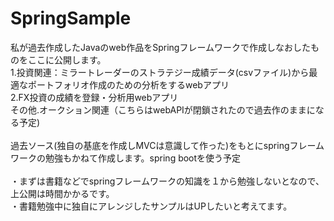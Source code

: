 # SpringSample
私が過去作成したJavaのweb作品をSpringフレームワークで作成しなおしたものをここに公開します。<br>
1.投資関連：ミラートレーダーのストラテジー成績データ(csvファイル)から最適なポートフォリオ作成のための分析をするwebアプリ<br>
2.FX投資の成績を登録・分析用webアプリ<br>
その他.オークション関連（こちらはwebAPIが閉鎖されたので過去作のままになる予定)<br>
<br>
過去ソース(独自の基底を作成しMVCは意識して作った)をもとにspringフレームワークの勉強もかねて作成します。spring bootを使う予定<br>
<br>
・まずは書籍などでspringフレームワークの知識を１から勉強しないとなので、上公開は時間かかるです。<br>
・書籍勉強中に独自にアレンジしたサンプルはUPしたいと考えてます。<br>
<br>
